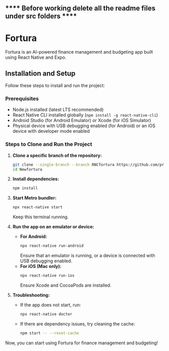 ## **** Before working delete all the readme files under src folders **** ##

# Fortura

Fortura is an AI-powered finance management and budgeting app built using React Native and Expo.

## Installation and Setup

Follow these steps to install and run the project:

### Prerequisites
- Node.js installed (latest LTS recommended)
- React Native CLI installed globally (`npm install -g react-native-cli`)
- Android Studio (for Android Emulator) or Xcode (for iOS Simulator)
- Physical device with USB debugging enabled (for Android) or an iOS device with developer mode enabled

### Steps to Clone and Run the Project

1. **Clone a specific branch of the repository:**
   ```sh
   git clone --single-branch --branch RNCfortura https://github.com/pratyush090506/fortura_ver1.git Newfortura
   cd Newfortura
   ```

2. **Install dependencies:**
   ```sh
   npm install
   ```


5. **Start Metro bundler:**
   ```sh
   npx react-native start
   ```
   Keep this terminal running.

6. **Run the app on an emulator or device:**
   - **For Android:**
     ```sh
     npx react-native run-android
     ```
     Ensure that an emulator is running, or a device is connected with USB debugging enabled.
   - **For iOS (Mac only):**
     ```sh
     npx react-native run-ios
     ```
     Ensure Xcode and CocoaPods are installed.

7. **Troubleshooting:**
   - If the app does not start, run:
     ```sh
     npx react-native doctor
     ```
   - If there are dependency issues, try cleaning the cache:
     ```sh
     npm start -- --reset-cache
     ```

Now, you can start using Fortura for finance management and budgeting!

